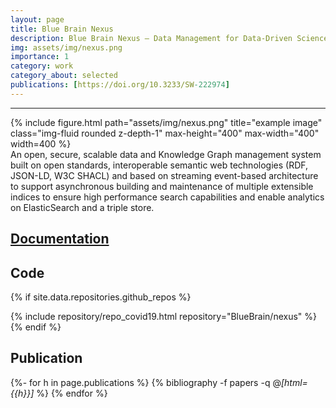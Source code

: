 ```yaml
---
layout: page
title: Blue Brain Nexus
description: Blue Brain Nexus – Data Management for Data-Driven Science
img: assets/img/nexus.png
importance: 1
category: work
category_about: selected
publications: [https://doi.org/10.3233/SW-222974]
---
```


---

<div class="row">
    <div class="col-sm mt-3 mt-md-0">
        {% include figure.html path="assets/img/nexus.png" title="example image" class="img-fluid rounded z-depth-1" max-height="400" max-width="400" width=400 %}
    </div>
    <div class="caption">
    An open, secure, scalable data and Knowledge Graph management system built on open standards, interoperable semantic web technologies (RDF, JSON-LD, W3C SHACL) and based on streaming event-based architecture to support asynchronous building and maintenance of multiple extensible indices to ensure high performance search capabilities and enable analytics on ElasticSearch and a triple store.
    </div>
</div>

## [Documentation](https://bluebrainnexus.io)

## Code 

{% if site.data.repositories.github_repos %}
<div class="repositories d-flex flex-wrap flex-md-row flex-column justify-content-between align-items-center">
    {% include repository/repo_covid19.html repository="BlueBrain/nexus" %}
</div>
{% endif %}

## Publication 

<div class="publications">

{%- for h in page.publications %}
  {% bibliography -f papers -q @*[html={{h}}]* %}
{% endfor %}

</div>
